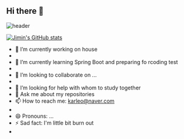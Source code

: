 ## Hi there 👋

![header](https://capsule-render.vercel.app/api?type=wave&color=auto&height=300&section=header&text=Trend%20setter&fontSize=90)

[
![Jimin's GitHub stats](https://github-readme-stats.vercel.app/api?username=TrendCatcher&show_icons=true&theme=transparent
)](https://github-readme-stats.vercel.app/api?username=TrendCatcher&show_icons=true&theme=transparent
)



- 🔭 I’m currently working on house
- 
- 🌱 I’m currently learning Spring Boot and preparing fo rcoding test
- 
- 👯 I’m looking to collaborate on ...
- 
- 🤔 I’m looking for help with whom to study together
- 💬 Ask me about my repositories
- 📫 How to reach me: karleo@naver.com
- 
- 😄 Pronouns: ...
- ⚡ Sad fact: I'm little bit burn out
- 

